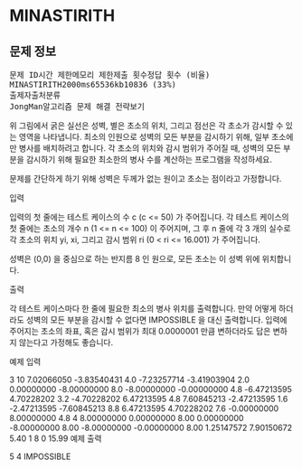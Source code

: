 # MINASTIRITH

## 문제 정보

<pre>
문제 ID시간 제한메모리 제한제출 횟수정답 횟수 (비율)
MINASTIRITH2000ms65536kb10836 (33%)
출제자출처분류
JongMan알고리즘 문제 해결 전략보기
</pre>

위 그림에서 굵은 실선은 성벽, 별은 초소의 위치, 그리고 점선은 각 초소가 감시할 수 있는 영역을 나타냅니다. 최소의 인원으로 성벽의 모든 부분을 감시하기 위해, 일부 초소에만 병사를 배치하려고 합니다. 각 초소의 위치와 감시 범위가 주어질 때, 성벽의 모든 부분을 감시하기 위해 필요한 최소한의 병사 수를 계산하는 프로그램을 작성하세요.

문제를 간단하게 하기 위해 성벽은 두께가 없는 원이고 초소는 점이라고 가정합니다.

입력

입력의 첫 줄에는 테스트 케이스의 수 c (c <= 50) 가 주어집니다. 각 테스트 케이스의 첫 줄에는 초소의 개수 n (1 <= n <= 100) 이 주어지며, 그 후 n 줄에 각 3 개의 실수로 각 초소의 위치 yi, xi, 그리고 감시 범위 ri (0 < ri <= 16.001) 가 주어집니다.

성벽은 (0,0) 을 중심으로 하는 반지름 8 인 원으로, 모든 초소는 이 성벽 위에 위치합니다.

출력

각 테스트 케이스마다 한 줄에 필요한 최소의 병사 위치를 출력합니다. 만약 어떻게 하더라도 성벽의 모든 부분을 감시할 수 없다면 IMPOSSIBLE 을 대신 출력합니다. 입력에 주어지는 초소의 좌표, 혹은 감시 범위가 최대 0.0000001 만큼 변하더라도 답은 변하지 않는다고 가정해도 좋습니다.

예제 입력

3
10
7.02066050 -3.83540431 4.0
-7.23257714 -3.41903904 2.0
0.00000000 -8.00000000 8.0
-8.00000000 -0.00000000 4.8
-6.47213595 4.70228202 3.2
-4.70228202 6.47213595 4.8
7.60845213 -2.47213595 1.6
-2.47213595 -7.60845213 8.8
6.47213595 4.70228202 7.6
-0.00000000 8.00000000 4.8
4
8.00000000 0.00000000 8.00
0.00000000 -8.00000000 8.00
-8.00000000 -0.00000000 8.00
1.25147572 7.90150672 5.40
1
8 0 15.99
예제 출력

5
4
IMPOSSIBLE
